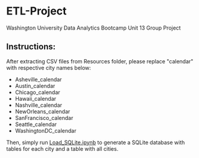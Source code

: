 # ETL-Project
Washington University Data Analytics Bootcamp Unit 13 Group Project

## Instructions:
After extracting CSV files from Resources folder, please replace "calendar" with respective city names below:
* Asheville_calendar
* Austin_calendar
* Chicago_calendar
* Hawaii_calendar
* Nashville_calendar
* NewOrleans_calendar
* SanFrancisco_calendar
* Seattle_calendar
* WashingtonDC_calendar

Then, simply run [Load_SQLite.ipynb](Load_SQLite.ipynb) to generate a SQLite database with tables for each city and a table with all cities.

